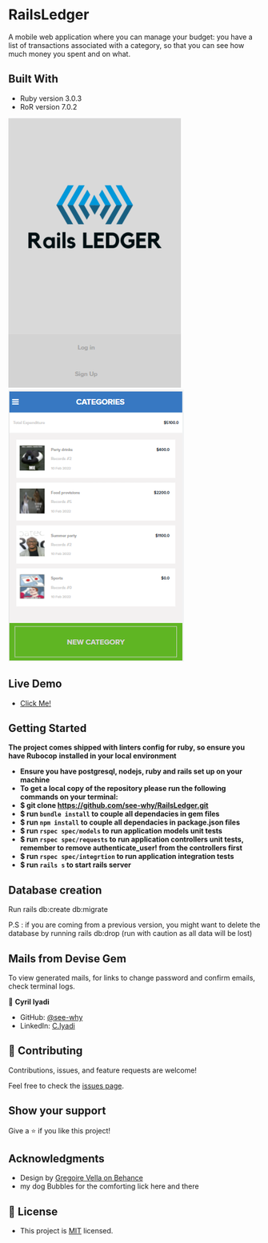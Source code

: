 # RailsLedger
A mobile web application where you can manage your budget: you have a list of transactions associated with a category, so that you can see how much money you spent and on what.
## Built With
- Ruby version 3.0.3
- RoR version 7.0.2

![Screenshot](./app/assets/images/LandingPage.PNG)
![Screenshot](./app/assets/images/Home.PNG)

## Live Demo
- [Click Me!](https://shielded-wave-68335.herokuapp.com/ )
## Getting Started

**The project comes shipped with linters config for ruby, so ensure you have Rubocop**
**installed in your local environment**

- **Ensure you have postgresql, nodejs, ruby and rails set up on your machine**
- **To get a local copy of the repository please run the following commands on your terminal:**
- **$ git clone https://github.com/see-why/RailsLedger.git**
- **$ run `bundle install` to couple all dependacies in gem files**
- **$ run `npm install` to couple all dependacies in package.json files**
- **$ run `rspec spec/models` to run application models unit tests**
- **$ run `rspec spec/requests` to run application controllers unit tests, remember to remove authenticate_user! from the controllers first**
- **$ run `rspec spec/integrtion` to run application integration tests**
- **$ run `rails s` to start rails server**
## Database creation
Run rails db:create db:migrate

P.S : if you are coming from a previous version, you might want to delete the database by running rails db:drop (run with caution as all data will be lost)

## Mails from Devise Gem

To view generated mails, for links to change password and confirm emails, check terminal logs.

👤 **Cyril Iyadi**

- GitHub: [@see-why](https://github.com/see-why)
- LinkedIn: [C.Iyadi](https://www.linkedin.com/in/cyril-iyadi/)

## 🤝 Contributing

Contributions, issues, and feature requests are welcome!

Feel free to check the [issues page](../../issues/).

## Show your support

Give a ⭐️ if you like this project!

## Acknowledgments
- Design by [Gregoire Vella on Behance](https://www.behance.net/gregoirevella)
- my dog Bubbles for the comforting lick here and there
## 📝 License
- This project is [MIT](./LICENSE) licensed.
